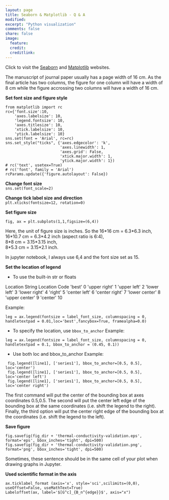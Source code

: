 ```yaml
---
layout: page
title: Seaborn & Matplotlib - Q & A
modified: 
excerpt: "Python visualization"
comments: false
share: false
image:
  feature: 
  credit: 
  creditlink: 
---
```


Click to visit the [Seaborn](https://seaborn.pydata.org/#) and [Matplotlib](https://matplotlib.org/index.html) websites.

The manuscript of journal paper usually has a page width of 16 cm. As the final article has two columns, the figure for one column will have a width of 8 cm while the figure accrossing two columns will have a width of 16 cm.

**Set font size and figure style**
```
from matplotlib import rc
rc={'font.size':10, 
    'axes.labelsize': 10,   
    'legend.fontsize': 10, 
    'axes.titlesize': 10, 
    'xtick.labelsize': 10, 
    'ytick.labelsize': 10}
sns.set(font = 'Arial', rc=rc)
sns.set_style("ticks", {'axes.edgecolor': 'k', 
                        'axes.linewidth': 1, 
                        'axes.grid': False,
                        'xtick.major.width': 1,
                        'ytick.major.width': 1})
# rc('text', usetex=True)
# rc('font', family = 'Arial')
rcParams.update({'figure.autolayout': False})
```

**Change font size**  
``sns.set(font_scale=2)``


**Change tick label size and direction**  
``plt.xticks(fontsize=12, rotation=0)``

**Set figure size**
```
fig, ax = plt.subplots(1,1,figsize=(6,4))
```
Here, the unit of figure size is inches. So the 
16\*16 cm   = 6.3\*6.3 inch,  
16\*10.7 cm = 6.3\*4.2 inch (aspect ratio is 6:4),     
8\*8 cm     = 3.15\*3.15 inch,  
8\*5.3 cm   = 3.15\*2.1 inch.


In jupyter notebook, I always use 6,4 and the font size set as 15.

**Set the location of legend**
- To use the built-in str or floats

Location String	Location Code
'best'	0
'upper right'	1
'upper left'	2
'lower left'	3
'lower right'	4
'right'	5
'center left'	6
'center right'	7
'lower center'	8
'upper center'	9
'center'	10

Example:  
```
leg = ax.legend(fontsize = label_font_size, columnspacing = 0, handletextpad = 0.01,loc='best',fancybox=True, framealpha=0.0)
```
- To specify the location, use `bbox_to_anchor`
Example:  
```
leg = ax.legend(fontsize = label_font_size, columnspacing = 0, handletextpad = 0.1, bbox_to_anchor = (0.45, 0.1))
```
- Use both loc and bbox_to_anchor
Example:  
```
 fig.legend([line1], ['series1'], bbox_to_anchor=[0.5, 0.5], loc='center')
 fig.legend([line1], ['series1'], bbox_to_anchor=[0.5, 0.5], loc='center left')
 fig.legend([line1], ['series1'], bbox_to_anchor=[0.5, 0.5], loc='center right')
 ```
 The first command will put the center of the bounding box at axes coordinates 0.5,0.5. The second will put the center left edge of the bounding box at the same coordinates (i.e. shift the legend to the right). Finally, the third option will put the center right edge of the bounding box at the coordinates (i.e. shift the legend to the left).

**Save figure**
```
fig.savefig(fig_dir + 'thermal-conductivity-validation.eps', format='eps', bbox_inches='tight', dpi=500)
fig.savefig(fig_dir + 'thermal-conductivity-validation.png', format='png', bbox_inches='tight', dpi=500)
```
Sometimes, these sentence should be in the same cell of your plot when drawing graphs in Jupyter.

**Used scientific format in the axis**
```
ax.ticklabel_format (axis='x', style='sci',scilimits=(0,0), useOffset=False, useMathText=True)
Labeloffset(ax, label='$[G^c]_{B_n^{edge}}$', axis="x")
```